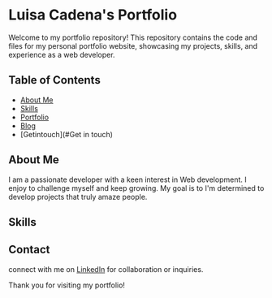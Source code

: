 # Luisa Cadena's Portfolio

Welcome to my portfolio repository! This repository contains the code and files for my personal portfolio website, showcasing my projects, skills, and experience as a web developer.

## Table of Contents

- [About Me](#about-me)
- [Skills](#skills)
- [Portfolio](#projects)
- [Blog](#Blog)
- [Getintouch](#Get in touch)

## About Me

I am a passionate developer with a keen interest in Web development. I enjoy to challenge myself and keep growing. My goal is to I'm determined to develop projects that truly amaze people.


## Skills


## Contact
connect with me on [LinkedIn](https://www.linkedin.com/in/luisa-maria-cadena/) for collaboration or inquiries.

Thank you for visiting my portfolio!
